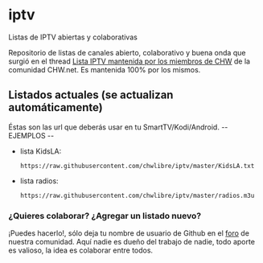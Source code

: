 # iptv
Listas de IPTV abiertas y colaborativas

Repositorio de listas de canales abierto, colaborativo y buena onda que surgió en el thread [Lista IPTV mantenida por los miembros de CHW](http://www.chw.net/foro/poseedores-tv-led-smart-3d/1136045-lista-iptv-mantenida-los-miembros-chw.html) de la comunidad CHW.net. Es mantenida 100% por los mismos.


## Listados actuales (se actualizan automáticamente)
Éstas son las url que deberás usar en tu SmartTV/Kodi/Android. -- EJEMPLOS --
* lista KidsLA:

    `https://raw.githubusercontent.com/chwlibre/iptv/master/KidsLA.txt`

* lista radios:

    `https://raw.githubusercontent.com/chwlibre/iptv/master/radios.m3u`

### ¿Quieres colaborar? ¿Agregar un listado nuevo?
¡Puedes hacerlo!, sólo deja tu nombre de usuario de Github en el [foro](http://www.chw.net/foro/poseedores-tv-led-smart-3d/1136045-lista-iptv-mantenida-los-miembros-chw.html) de nuestra comunidad. Aquí nadie es dueño del trabajo de nadie, todo aporte es valioso, la idea es colaborar entre todos.
